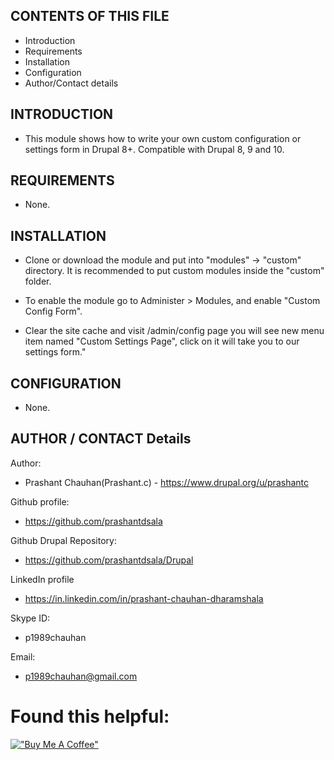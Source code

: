 CONTENTS OF THIS FILE
---------------------
 * Introduction
 * Requirements
 * Installation
 * Configuration
 * Author/Contact details

INTRODUCTION
-----------

 * This module shows how to write your own custom configuration or settings form in Drupal 8+. Compatible with Drupal 8, 9 and 10.

REQUIREMENTS
------------

 * None.

INSTALLATION
------------

 * Clone or download the module and put into "modules" -> "custom" directory. It is recommended to put custom modules inside the "custom" folder.

 * To enable the module go to Administer > Modules, and enable "Custom Config Form".

 * Clear the site cache and visit /admin/config page you will see new menu item named "Custom Settings Page", click on it will take you to our settings form."

CONFIGURATION
-------------
 * None.

AUTHOR / CONTACT Details
------------------------
Author:
 * Prashant Chauhan(Prashant.c) - https://www.drupal.org/u/prashantc

Github profile:
 * https://github.com/prashantdsala

Github Drupal Repository: 
 * https://github.com/prashantdsala/Drupal

LinkedIn profile
 * https://in.linkedin.com/in/prashant-chauhan-dharamshala

Skype ID:
 * p1989chauhan

Email:
 * p1989chauhan@gmail.com
 
Found this helpful:
===================
[!["Buy Me A Coffee"](https://www.buymeacoffee.com/assets/img/custom_images/orange_img.png)](https://www.buymeacoffee.com/prashantdsala)